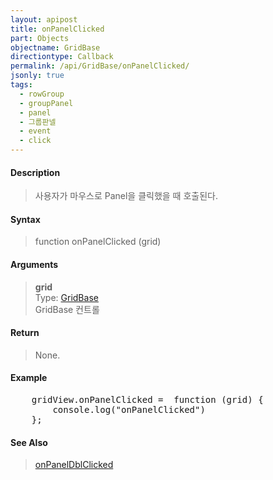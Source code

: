 ```yaml
---
layout: apipost
title: onPanelClicked
part: Objects
objectname: GridBase
directiontype: Callback
permalink: /api/GridBase/onPanelClicked/
jsonly: true
tags:
  - rowGroup
  - groupPanel
  - panel
  - 그룹판넬
  - event
  - click
---
```



#### Description

> 사용자가 마우스로 Panel을 클릭했을 때 호출된다.  

#### Syntax

> function onPanelClicked (grid)  

#### Arguments

> **grid**  
> Type: [GridBase](/api/GridBase/)  
> GridBase 컨트롤  

#### Return

> None.  

#### Example

<pre class="prettyprint">
    gridView.onPanelClicked =  function (grid) {
        console.log("onPanelClicked")
    };
</pre>

#### See Also
> [onPanelDblClicked](/api/GridBase/onPanelDblClicked)